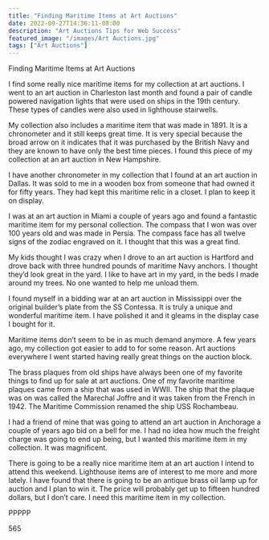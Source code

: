 ```yaml
---
title: "Finding Maritime Items at Art Auctions"
date: 2022-09-27T14:36:11-08:00
description: "Art Auctions Tips for Web Success"
featured_image: "/images/Art Auctions.jpg"
tags: ["Art Auctions"]
---
```


Finding Maritime Items at Art Auctions

I find some really nice maritime items for my collection at art auctions.  I went to an art auction in Charleston last month and found a pair of candle powered navigation lights that were used on ships in the 19th century.  These types of candles were also used in lighthouse stairwells.

My collection also includes a maritime item that was made in 1891.  It is a chronometer and it still keeps great time.  It is very special because the broad arrow on it indicates that it was purchased by the British Navy and they are known to have only the best time pieces.  I found this piece of my collection at an art auction in New Hampshire.

I have another chronometer in my collection that I found at an art auction in Dallas.  It was sold to me in a wooden box from someone that had owned it for fifty years.  They had kept this maritime relic in a closet.  I plan to keep it on display.

I was at an art auction in Miami a couple of years ago and found a fantastic maritime item for my personal collection.  The compass that I won was over 100 years old and was made in Persia.  The compass face has all twelve signs of the zodiac engraved on it.  I thought that this was a great find.

My kids thought I was crazy when I drove to an art auction is Hartford and drove back with three hundred pounds of maritime Navy anchors.  I thought they’d look great in the yard.  I like to have art in my yard, in the beds I made around my trees.  No one wanted to help me unload them.

I found myself in a bidding war at an art auction in Mississippi over the original builder’s plate from the SS Contessa.  It is truly a unique and wonderful maritime item.  I have polished it and it gleams in the display case I bought for it.

Maritime items don’t seem to be in as much demand anymore.  A few years ago, my collection got easier to add to for some reason.  Art auctions everywhere I went started having really great things on the auction block.

The brass plaques from old ships have always been one of my favorite things to find up for sale at art auctions.  One of my favorite maritime plaques came from a ship that was used in WWII.  The ship that the plaque was on was called the Marechal Joffre and it was taken from the French in 1942.  The Maritime Commission renamed the ship USS Rochambeau.

I had a friend of mine that was going to attend an art auction in Anchorage a couple of years ago bid on a bell for me.  I had no idea how much the freight charge was going to end up being, but I wanted this maritime item in my collection.  It was magnificent.

There is going to be a really nice maritime item at an art auction I intend to attend this weekend.  Lighthouse items are of interest to me more and more lately.  I have found that there is going to be an antique brass oil lamp up for auction and I plan to win it.  The price will probably get up to fifteen hundred dollars, but I don’t care.  I need this maritime item in my collection.

PPPPP

565

